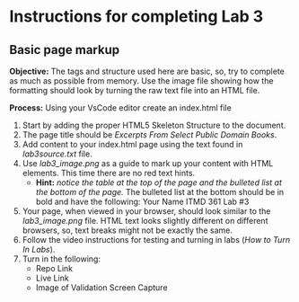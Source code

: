 # Instructions for completing Lab 3 
## Basic page markup

**Objective:**
The tags and structure used here are basic, so, try to complete as much as possible from memory. Use the image file showing how the formatting should look by turning the raw text file into an HTML file.

**Process:**
Using your VsCode editor create an index.html file

1. Start by adding the proper HTML5 Skeleton Structure to the document.
2. The page title should be *Excerpts From Select Public Domain Books*.
3. Add content to your index.html page using the text found in *lab3source.txt* file. 
4. Use *lab3_image.png* as a guide to mark up your content with HTML elements. This time there are no red text hints.  
    *	**Hint:** *notice the table at the top of the page and the bulleted list at the bottom of the page.*
    The bulleted list at the bottom should be in bold and have the following:
    Your Name
    ITMD 361
    Lab #3
5. Your page, when viewed in your browser, should look similar to the *lab3_image.png* file. HTML text looks slightly different on different browsers, so, text breaks might not be exactly the same.
6. Follow the video instructions for testing and turning in labs (*How to Turn In Labs*). 
7. Turn in the following:
    * Repo Link
    * Live Link
    * Image of Validation Screen Capture
    
  


